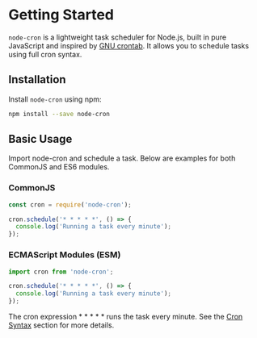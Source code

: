 # Getting Started

`node-cron` is a lightweight task scheduler for Node.js, built in pure JavaScript and inspired by [GNU crontab](https://www.gnu.org/software/mcron/manual/html_node/Crontab-file.html). It allows you to schedule tasks using full cron syntax.

## Installation

Install `node-cron` using npm:

```bash
npm install --save node-cron
```

## Basic Usage
Import node-cron and schedule a task. Below are examples for both CommonJS and ES6 modules.

### CommonJS
```js
const cron = require('node-cron');

cron.schedule('* * * * *', () => {
  console.log('Running a task every minute');
});
```

### ECMAScript Modules (ESM)
```js
import cron from 'node-cron';

cron.schedule('* * * * *', () => {
  console.log('Running a task every minute');
});
```

The cron expression * * * * * runs the task every minute. See the [Cron Syntax](/cron-syntax) section for more details.

